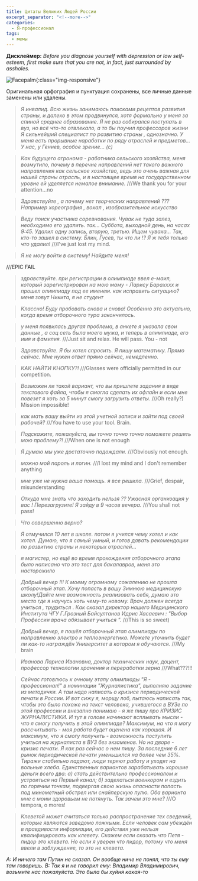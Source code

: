 ```yaml
---
title: Цитаты Великих Людей России
excerpt_separator: "<!--more-->"
categories:
  - Я-профессионал
tags:
  - мемы
---
```


**Дисклеймер:** *Before you diagnose yourself with depression or low self-esteem, first make sure that you are not, in fact, just surrounded by assholes.*

<!--more-->

![Facepalm](/blog/assets/images/iprofi-facepalm.jpg){:class="img-responsive"}

Оригинальная орфография и пунктуация сохранены, все личные данные заменены или удалены.

> *Я инвалид. Всю жизнь занимаюсь поисками рецептов развития страны, и далеко в этом продвинулся, хотя формально у меня за спиной среднее образование. Я не раз собирался поступать в вуз, но всё что-то отвлекало, а то бы поучил профессоров жизни*
*Я сильнейший специалист по развитию страны , однозначно. У меня есть прорывные наработки по ряду отраслей и предметов...
У нас, у Гениев, особое зрение... (с)*

> *Как будущего агронома - работника сельского хозяйства, меня возмутило, почему в перечне направлений нет такого важного направления как сельское хозяйство, ведь это очень важная для нашей страны отрасль, и в настоящее время на государственном уровне ей уделяется немалое внимание.* ///We thank you for your attention...no

> *Здравствуйте , а почему нет творческих направлений ??? Например хореография , вокал , изобразительное искусство*

> *Веду поиск участника соревнования. Чувак не туда залез, необходимо его удалить. так... Суббота, выходной день, на часах 9:45. Удалил одну запись, вторую, третью. Ищем чувака... Так, кто-то зашел в систему. Блин, Гусев, ты что ли !? Я ж тебя только что удалил!* ///I've just lost my mind.

> *Я не могу войти в систему! Найдите меня!*

///EPIC FAIL
> *здравствуйте. при регистрации в олимпиаде ввел е-маил, который зарегистрирован на мою маму - Ларису Бараxxxx и прошел олимпиаду под ее именем. как исправить ситуацию? меня зовут Никита, я не студент*

> *Классно! Буду пробовать снова и снова! Особенно это актуально, когда время отборочного тура закончилось.*

> *у меня появилась другая проблема, в анкете я указала свои данные , а соц сеть была моего мужа, и теперь в олимпиаде, его имя и фамилия.* ///Just sit and relax. He will pass. You - not

> *Здравствуйте. Я бы хотел спросить. Я пишу математику. Прямо сейчас. Мне нужен ответ прямо сейчас, немедленно.*

> *КАК НАЙТИ КНОПКУ?!* ///Glasses were officially permitted in our competition.

> *Возможен ли такой вариант, что вы пришлете задания в виде текстового файла, чтобы я смогла сделать их офлайн и если мне повезет я хоть за 5 минут смогу загрузить ответы.* ///Oh really?) Mission impossible!

> *как мать вашу выйти из этой учетной записи и зайти под своей рабочей?* ///You have to use your tool. Brain.

> *Подскажите, пожалуйста, вы точно точно точно поможете решить мою проблему?!* ///When one is not enough

> *Я думаю мы уже достаточно подождали.* ///Obviously not enough.

> *можно мой пароль и логин.* ///I lost my mind and I don't remember anything

> *мне уже не нужна ваша помощь. я все решила.* ///Grief, despair, misunderstanding

> *Откуда мне знать что заходить нельзя ?? Ужасная организация у вас ! Перезагрузите! Я зайду в 9 часов вечера.* ///You shall not pass!

> *Что совершенно верно?*

> *Я отмучился 10 лет в школе. потом я учился чему хотел и как хотел. Думаю, что я самый умный, и готов давать рекомендации по развитию страны и некоторых отраслей...*

> *я магистер, но ещё во время прохождения отборочного этапа было написано что это тест для бакалавров, меня это насторожило*

> *Добрый вечер !!! К моему огромному сожалению не прошла отборочный этап. Хочу попасть в вашу Зимнюю медицинскую школу!Дайте мне возможность реализовать себя, думаю это место где я научусь хоть чему-то новому. Врач должен всегда учиться , трудиться . Как сказал директор нашего Медицинского Института ЧГУ Г.Грозный Байсултанов Идрис Хасаевич : "Выбор Профессии врача обязывает учиться ".* ///This is so sweet)

> *Добрый вечер, я пошёл отборочный этап олимпиады по направлению электро и теплоэнергетика. Можете уточнить будет ли как-то награждён Университет в котором я обучаются.* ///My brain

> *Иванова Лариса Ивановна, доктор технических наук, доцент, профессор технологии хранения и переработки зерна*
///What???!!!

> *Сейчас готовлюсь к очному этапу олимпиады "Я - профессионал!" в номинации "Журналистика", выполняю задание из методички. А там надо написать о кризисе периодической печати в России. И вот сижу я, морщу лоб, пытаюсь написать так, чтобы это было похоже на текст человека, учившегося в ВУЗе по этой профессии и внезапно понимаю - я же пишу про КРИЗИС ЖУРНАЛИСТИКИ. И тут в голове начинают всплывать мысли - что я смогу получить в этой олимпиаде? Максимум, на что я могу рассчитывать - моя работа будет оценена как хорошая. И максимум, что я смогу получить - возможность поступить учиться на журналиста в ВУЗ без экзаменов.*
*Но на дворе - кризис печати. Я как раз сейчас о нем пишу. За последние 6 лет рынок периодической печати уменьшился на более чем 35%. Тиражи стабильно падают, люди теряют работу и уходят на вольные хлеба. Единственных вариантов зарабатывать хорошие деньги всего два: а) стать действительно профессионалом и устроиться на Первый канал; б) заделаться военкором и ездить по горячим точкам, подвергая свою жизнь опасности попасть под минометный обстрел или снайперскую пулю. Оба варианта мне с моим здоровьем не потянуть. Так зачем это мне?* ///O tempora, o mores!

> *Клеветой может считаться только распространение тех сведений, которые являются заведомо ложными. Если человек сам убеждён в правдивости информации, его действия уже нельзя квалифицировать как клевету.*
  *Скажем если сказать что Петя - пидор это клевета.*
  *Но если я уверен что пидор, потому что меня ввели в заблуждение, то это не клевета.*


*A: И ничего там Путин не сказал. Он вообще ниче не понял, что ты ему там говоришь.*
*B: Так я и не говорил ему: Владимир Владимирович, возьмите нас пожалуйста. Это была бы хуйня какая-то*
